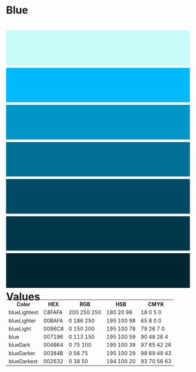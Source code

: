 Blue
===
![image](blueLightest.png)
![image](blueLighter.png)
![image](blueLight.png)
![image](blue.png)
![image](blueDark.png)
![image](blueDarker.png)
![image](blueDarkest.png)
Values
===

<table style="width: 100%; margin-top: -2em;">
    <tr>
      <th>Color</th>
      <th>HEX</th>
      <th>RGB</th>
      <th>HSB</th>
      <th>CMYK</th>
    </tr>
    <tr>
      <td>blueLightest</td>
      <td>C8FAFA</td>
      <td>200 250 250</td>
      <td>180 20 98</td>
      <td>18 0 5 0</td>
    </tr>
    <tr>
      <td>blueLighter</td>
      <td>00BAFA</td>
      <td>0 186 250</td>
      <td>195 100 98</td>
      <td>65 8 0 0</td>
    </tr>
    <tr>
      <td>blueLight</td>
      <td>0096C8</td>
      <td>0 150 200</td>
      <td>195 100 78</td>
      <td>79 26 7 0</td>
    </tr>
    <tr>
      <td>blue</td>
      <td>007196</td>
      <td>0 113 150</td>
      <td>195 100 59</td>
      <td>90 48 26 4</td>
    </tr>
    <tr>
      <td>blueDark</td>
      <td>004B64</td>
      <td>0 75 100</td>
      <td>195 100 39</td>
      <td>97 65 42 26</td>
    </tr>
    <tr>
      <td>blueDarker</td>
      <td>00384B</td>
      <td>0 56 75</td>
      <td>195 100 29</td>
      <td>98 69 49 43</td>
    </tr>
    <tr>
      <td>blueDarkest</td>
      <td>002632</td>
      <td>0 38 50</td>
      <td>194 100 20</td>
      <td>93 70 56 63</td>
    </tr>
</table>

